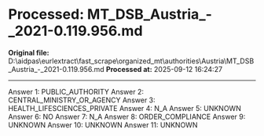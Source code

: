 # Processed: MT_DSB_Austria_-_2021-0.119.956.md

**Original file:** D:\aidpas\eurlextract\fast_scrape\organized_mt\authorities\Austria\MT_DSB_Austria_-_2021-0.119.956.md
**Processed at:** 2025-09-12 16:24:27

---

Answer 1: PUBLIC_AUTHORITY
Answer 2: CENTRAL_MINISTRY_OR_AGENCY
Answer 3: HEALTH_LIFESCIENCES_PRIVATE
Answer 4: N_A
Answer 5: UNKNOWN
Answer 6: NO
Answer 7: N_A
Answer 8: ORDER_COMPLIANCE
Answer 9: UNKNOWN
Answer 10: UNKNOWN
Answer 11: UNKNOWN